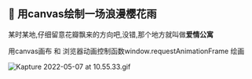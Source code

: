 ## 🌸 用canvas绘制一场浪漫樱花雨

某时某地,仔细留意花瓣飘来的方向吧,没错,那个地方就叫做**爱情公寓**

用canvas画布 和 浏览器动画控制函数window.requestAnimationFrame 绘画

![Kapture 2022-05-07 at 10.55.33.gif](https://p1-juejin.byteimg.com/tos-cn-i-k3u1fbpfcp/f595111b5d7e4dd8a2a2b9c1596ce42d~tplv-k3u1fbpfcp-watermark.image?)